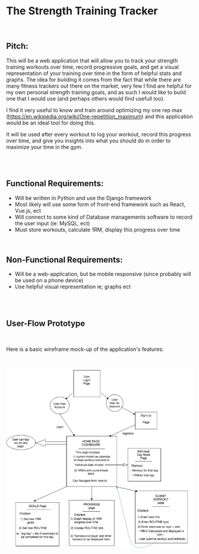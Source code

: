 # The Strength Training Tracker
<br>

<h2> Pitch: </h2>

<p> This will be a web application that will allow you to track your strength training workouts over time, record progressive goals, and get a visual representation of your training over time in the form of helpful stats and graphs. The idea for building it comes from the fact that while there are many fitness trackers out there on the market, very few I find are helpful for my own personal strength training goals, and as such I would like to build one that I would use (and perhaps others would find usefull too). 

I find it very useful to know and train around optimizing my one rep max (https://en.wikipedia.org/wiki/One-repetition_maximum) and this application would be an ideal tool for doing this. 

It will be used after every workout to log your workout, record this progress over time, and give you insights into what you should do in order to maximize your time in the gym.  </p>

<br>
<br>

<h2> Functional Requirements: </h2>

<ul> 
	<li> Will be written in Python and use the Django framework </li>
	<li> Most likely will use some form of front-end framework such as React, Vue.js, ect </li>
	<li> Will connect to some kind of Database managements software to record the user input (ie: MySQL, ect) </li>
	<li> Must store workouts, calculate 1RM, display this progress over time </li>
</ul>

<br>

<h2> Non-Functional Requirements: </h2>

<ul> 
        <li> Will be a web-application, but be mobile responsive (since probably will be used on a phone device) </li>
	<li> Use helpful visual representation ie; graphs ect </li>
</ul>

<br>
<br>


<h2> User-Flow Prototype </h2>
<br>
<p> Here is a basic wireframe mock-up of the application's features: </p>
<br>
<br>
<img src="wire-frame.png" />
